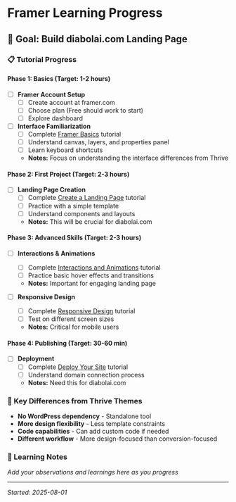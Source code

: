 # Framer Learning Progress

## 🎯 Goal: Build diabolai.com Landing Page

### 📋 Tutorial Progress

#### Phase 1: Basics (Target: 1-2 hours)
- [ ] **Framer Account Setup**
  - [ ] Create account at framer.com
  - [ ] Choose plan (Free should work to start)
  - [ ] Explore dashboard

- [ ] **Interface Familiarization**
  - [ ] Complete [Framer Basics](https://framer.com/learn/basics) tutorial
  - [ ] Understand canvas, layers, and properties panel
  - [ ] Learn keyboard shortcuts
  - **Notes:** Focus on understanding the interface differences from Thrive

#### Phase 2: First Project (Target: 2-3 hours)
- [ ] **Landing Page Creation**
  - [ ] Complete [Create a Landing Page](https://framer.com/learn/landing-page) tutorial
  - [ ] Practice with a simple template
  - [ ] Understand components and layouts
  - **Notes:** This will be crucial for diabolai.com

#### Phase 3: Advanced Skills (Target: 2-3 hours)
- [ ] **Interactions & Animations**
  - [ ] Complete [Interactions and Animations](https://framer.com/learn/interactions) tutorial
  - [ ] Practice basic hover effects and transitions
  - **Notes:** Important for engaging landing page

- [ ] **Responsive Design**
  - [ ] Complete [Responsive Design](https://framer.com/learn/responsive) tutorial
  - [ ] Test on different screen sizes
  - **Notes:** Critical for mobile users

#### Phase 4: Publishing (Target: 30-60 min)
- [ ] **Deployment**
  - [ ] Complete [Deploy Your Site](https://framer.com/learn/publish) tutorial
  - [ ] Understand domain connection process
  - **Notes:** Need this for diabolai.com

### 🎯 Key Differences from Thrive Themes
- **No WordPress dependency** - Standalone tool
- **More design flexibility** - Less template constraints
- **Code capabilities** - Can add custom code if needed
- **Different workflow** - More design-focused than conversion-focused

### 📝 Learning Notes
*Add your observations and learnings here as you progress*

---
*Started: 2025-08-01*
